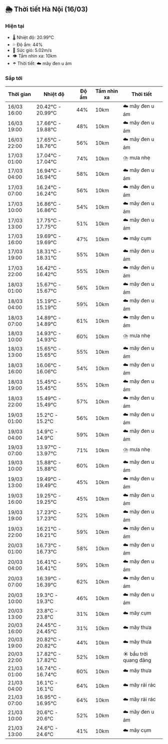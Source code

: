 ## 🌦️ Thời tiết Hà Nội (16/03)

### Hiện tại

- 🌡️ Nhiệt độ: 20.99℃
- 💦 Độ ẩm: 44%
- 💨 Sức gió: 5.02m/s
- 👁️ Tầm nhìn xa: 10km
- ☂️ Thời tiết: ☁️ mây đen u ám

### Sắp tới

| Thời gian | Nhiệt độ | Độ ẩm | Tầm nhìn xa | Thời tiết |
| --- | --- | --- | --- | --- |
| 16/03 16:00 | 20.42℃ - 20.99℃ | 44% | 10km | ☁️ mây đen u ám |
| 16/03 19:00 | 17.66℃ - 19.88℃ | 48% | 10km | ☁️ mây đen u ám |
| 16/03 22:00 | 17.65℃ - 18.76℃ | 56% | 10km | ☁️ mây đen u ám |
| 17/03 01:00 | 17.04℃ - 17.04℃ | 74% | 10km | ⛈️ mưa nhẹ |
| 17/03 04:00 | 16.94℃ - 16.94℃ | 58% | 10km | ☁️ mây đen u ám |
| 17/03 07:00 | 16.24℃ - 16.24℃ | 56% | 10km | ☁️ mây đen u ám |
| 17/03 10:00 | 16.86℃ - 16.86℃ | 54% | 10km | ☁️ mây đen u ám |
| 17/03 13:00 | 17.75℃ - 17.75℃ | 51% | 10km | ☁️ mây đen u ám |
| 17/03 16:00 | 19.69℃ - 19.69℃ | 47% | 10km | ☁️ mây cụm |
| 17/03 19:00 | 18.31℃ - 18.31℃ | 55% | 10km | ☁️ mây đen u ám |
| 17/03 22:00 | 16.42℃ - 16.42℃ | 55% | 10km | ☁️ mây đen u ám |
| 18/03 01:00 | 15.67℃ - 15.67℃ | 56% | 10km | ☁️ mây đen u ám |
| 18/03 04:00 | 15.19℃ - 15.19℃ | 59% | 10km | ☁️ mây đen u ám |
| 18/03 07:00 | 14.89℃ - 14.89℃ | 61% | 10km | ☁️ mây đen u ám |
| 18/03 10:00 | 14.93℃ - 14.93℃ | 60% | 10km | ⛈️ mưa nhẹ |
| 18/03 13:00 | 15.65℃ - 15.65℃ | 55% | 10km | ☁️ mây đen u ám |
| 18/03 16:00 | 16.06℃ - 16.06℃ | 54% | 10km | ☁️ mây đen u ám |
| 18/03 19:00 | 15.45℃ - 15.45℃ | 55% | 10km | ☁️ mây đen u ám |
| 18/03 22:00 | 15.49℃ - 15.49℃ | 57% | 10km | ☁️ mây đen u ám |
| 19/03 01:00 | 15.2℃ - 15.2℃ | 56% | 10km | ☁️ mây đen u ám |
| 19/03 04:00 | 14.9℃ - 14.9℃ | 59% | 10km | ☁️ mây đen u ám |
| 19/03 07:00 | 13.97℃ - 13.97℃ | 71% | 10km | ⛈️ mưa nhẹ |
| 19/03 10:00 | 15.88℃ - 15.88℃ | 60% | 10km | ☁️ mây đen u ám |
| 19/03 13:00 | 19.49℃ - 19.49℃ | 45% | 10km | ☁️ mây đen u ám |
| 19/03 16:00 | 19.25℃ - 19.25℃ | 45% | 10km | ☁️ mây đen u ám |
| 19/03 19:00 | 17.23℃ - 17.23℃ | 52% | 10km | ☁️ mây đen u ám |
| 19/03 22:00 | 16.21℃ - 16.21℃ | 59% | 10km | ☁️ mây đen u ám |
| 20/03 01:00 | 16.73℃ - 16.73℃ | 58% | 10km | ☁️ mây đen u ám |
| 20/03 04:00 | 16.41℃ - 16.41℃ | 59% | 10km | ☁️ mây đen u ám |
| 20/03 07:00 | 16.39℃ - 16.39℃ | 62% | 10km | ☁️ mây đen u ám |
| 20/03 10:00 | 19.3℃ - 19.3℃ | 46% | 10km | ☁️ mây đen u ám |
| 20/03 13:00 | 23.8℃ - 23.8℃ | 31% | 10km | ☁️ mây cụm |
| 20/03 16:00 | 24.45℃ - 24.45℃ | 31% | 10km | ☁️ mây thưa |
| 20/03 19:00 | 20.82℃ - 20.82℃ | 44% | 10km | ☁️ mây thưa |
| 20/03 22:00 | 17.82℃ - 17.82℃ | 52% | 10km | ☀️ bầu trời quang đãng |
| 21/03 01:00 | 16.74℃ - 16.74℃ | 60% | 10km | ☁️ mây thưa |
| 21/03 04:00 | 16.1℃ - 16.1℃ | 64% | 10km | ☁️ mây rải rác |
| 21/03 07:00 | 16.95℃ - 16.95℃ | 64% | 10km | ☁️ mây rải rác |
| 21/03 10:00 | 20.6℃ - 20.6℃ | 52% | 10km | ☁️ mây đen u ám |
| 21/03 13:00 | 24.6℃ - 24.6℃ | 41% | 10km | ☁️ mây cụm |
